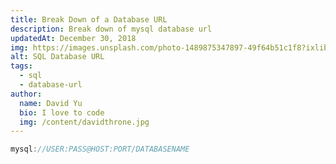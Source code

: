 ```yaml
---
title: Break Down of a Database URL
description: Break down of mysql database url
updatedAt: December 30, 2018
img: https://images.unsplash.com/photo-1489875347897-49f64b51c1f8?ixlib=rb-1.2.1&ixid=eyJhcHBfaWQiOjEyMDd9&auto=format&fit=crop&w=800&q=60
alt: SQL Database URL
tags:
  - sql
  - database-url
author:
  name: David Yu
  bio: I love to code
  img: /content/davidthrone.jpg
---
```


```c
mysql://USER:PASS@HOST:PORT/DATABASENAME
```
